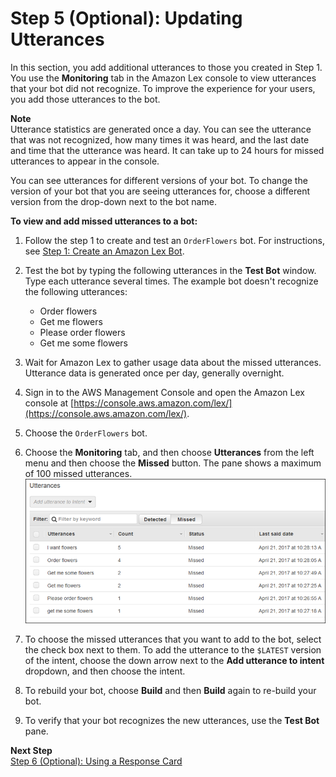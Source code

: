 # Step 5 (Optional): Updating Utterances

In this section, you add additional utterances to those you created in Step 1. You use the **Monitoring** tab in the Amazon Lex console to view utterances that your bot did not recognize. To improve the experience for your users, you add those utterances to the bot.

**Note**  
Utterance statistics are generated once a day. You can see the utterance that was not recognized, how many times it was heard, and the last date and time that the utterance was heard. It can take up to 24 hours for missed utterances to appear in the console.

You can see utterances for different versions of your bot. To change the version of your bot that you are seeing utterances for, choose a different version from the drop-down next to the bot name.

**To view and add missed utterances to a bot:**

1. Follow the step 1 to create and test an `OrderFlowers` bot. For instructions, see [Step 1: Create an Amazon Lex Bot](ex1-step1.md).

1. Test the bot by typing the following utterances in the **Test Bot** window. Type each utterance several times. The example bot doesn't recognize the following utterances:
   + Order flowers
   + Get me flowers
   + Please order flowers
   + Get me some flowers

1. Wait for Amazon Lex to gather usage data about the missed utterances. Utterance data is generated once per day, generally overnight.

1. Sign in to the AWS Management Console and open the Amazon Lex console at [https://console.aws.amazon.com/lex/](https://console.aws.amazon.com/lex/).

1. Choose the `OrderFlowers` bot.

1. Choose the **Monitoring** tab, and then choose **Utterances** from the left menu and then choose the **Missed** button. The pane shows a maximum of 100 missed utterances.  
![The Utterances pane showing missed utterances.](../images/utterances-10.png)

1. To choose the missed utterances that you want to add to the bot, select the check box next to them. To add the utterance to the `$LATEST` version of the intent, choose the down arrow next to the **Add utterance to intent** dropdown, and then choose the intent.

1. To rebuild your bot, choose **Build** and then **Build** again to re-build your bot.

1. To verify that your bot recognizes the new utterances, use the **Test Bot** pane.

**Next Step**  
[Step 6 (Optional): Using a Response Card](ex1-step6.md)